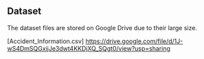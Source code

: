 ## Dataset

The dataset files are stored on Google Drive due to their large size.


[Accident_Information.csv] https://drive.google.com/file/d/1J-wS4DmSQGxijJe3dwt4KKDjXQ_SQgt0/view?usp=sharing


